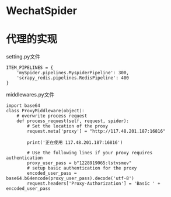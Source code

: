 # WechatSpider

# 代理的实现

setting.py文件

    ITEM_PIPELINES = {
        'mySpider.pipelines.MyspiderPipeline': 300,
        'scrapy_redis.pipelines.RedisPipeline': 400
    }

middlewares.py文件

    import base64
    class ProxyMiddleware(object):
        # overwrite process request
        def process_request(self, request, spider):
            # Set the location of the proxy
            request.meta['proxy'] = "http://117.48.201.187:16816"

            print('正在使用 117.48.201.187:16816')

            # Use the following lines if your proxy requires authentication
            proxy_user_pass = b"1228919065:lstvsmev"
            # setup basic authentication for the proxy
            encoded_user_pass = base64.b64encode(proxy_user_pass).decode('utf-8')
            request.headers['Proxy-Authorization'] = 'Basic ' + encoded_user_pass